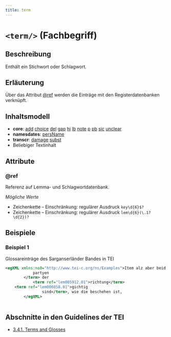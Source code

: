 ```yaml
---
title: term
---
```




# `<term/>` (Fachbegriff)

## Beschreibung

Enthält ein Stichwort oder Schlagwort.

## Erläuterung

Über das Attribut [@ref](#ref)  werden die Einträge mit den Registerdatenbanken verknüpft.

## Inhaltsmodell

- **core**: [add](add.md) [choice](choice.md) [del](del.md) [gap](gap.md) [hi](hi.md) [lb](lb.md) [note](note.md) [p](p.md) [pb](pb.md) [sic](sic.md) [unclear](unclear.md)
- **namesdates**: [persName](persName.md)
- **transcr**: [damage](damage.md) [subst](subst.md)
- Beliebiger Textinhalt

## Attribute

### @ref

Referenz auf Lemma- und Schlagwortdatenbank.

*Mögliche Werte*

- Zeichenkette – Einschränkung: regulärer Ausdruck `key\d{6}$?`
- Zeichenkette – Einschränkung: regulärer Ausdruck `lem\d{6}(\.1?\d{2})?`

## Beispiele

### Beispiel 1

Glossareinträge des Sarganserländer Bandes in TEI

```xml
<egXML xmlns:ns0="http://www.tei-c.org/ns/Examples">Item alz aber beid <term ref="lem001301.09">
            partyen
        </term> der
            <term ref="lem005912.01">richtung</term>
    <term ref="lem006058.01">gichtig
                sind</term>, wie die beschehen ist,
        </egXML>
               
```

## Abschnitte in den Guidelines der TEI

- [3.4.1. Terms and Glosses](https://www.tei-c.org/release/doc/tei-p5-doc/en/html/CO.html#COHTG)